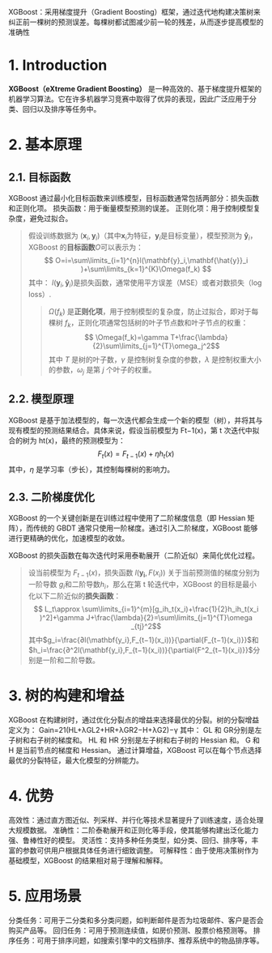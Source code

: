 XGBoost：采用梯度提升（Gradient Boosting）框架，通过迭代地构建决策树来纠正前一棵树的预测误差。每棵树都试图减少前一轮的残差，从而逐步提高模型的准确性

# 1. Introduction
**XGBoost（eXtreme Gradient Boosting）** 是一种高效的、基于梯度提升框架的机器学习算法。它在许多机器学习竞赛中取得了优异的表现，因此广泛应用于分类、回归以及排序等任务中。
# 2. 基本原理
## 2.1. 目标函数
XGBoost 通过最小化目标函数来训练模型，目标函数通常包括两部分：损失函数和正则化项。
损失函数：用于衡量模型预测的误差。
正则化项：用于控制模型复杂度，避免过拟合。

>假设训练数据为 ${(\mathbf{x}_i​,\mathbf{y}_i​)}$（其中$\mathbf{x}_i​$ 为特征，$\mathbf{y}_i​$是目标变量），模型预测为 $\mathbf{\hat{y}}_i​$ ​，XGBoost 的**目标函数**$O$可以表示为：
$$
O=i=\sum\limits_{i=1}^{n}l(\mathbf{y}_i​,\mathbf{\hat{y}}_i​)+\sum\limits_{k=1}^{K}​\Omega(f_k​)
$$
其中：
$l(\mathbf{y}_i​,\mathbf{\hat{y}}_i​)$是损失函数，通常使用平方误差（MSE）或者对数损失（log loss）.
>>$\Omega(f_k​)$ 是**正则化项**，用于控制模型的复杂度，防止过拟合，即对于每棵树 $f_k$​，正则化项通常包括树的叶子节点数和叶子节点的权重：
$$
\Omega(f_k​)=\gamma T+\frac{\lambda}{2}\sum\limits_{j=1}^{T}​\omega_j^2​
$$
其中 $T$ 是树的叶子数，$\gamma$ 是控制树复杂度的参数，$\lambda$ 是控制权重大小的参数，$​\omega_j$​ 是第 $j$ 个叶子的权重。
## 2.2. 模型原理
XGBoost 是基于加法模型的，每一次迭代都会生成一个新的模型（树），并将其与现有模型的预测结果结合。具体来说，假设当前模型为 Ft−1​(x)，第 t 次迭代中拟合的树为 ht​(x)，最终的预测模型为：
$$
F_t​(x)=F_{t−1}​(x)+\eta h_t​(x)
$$
其中，$\eta$ 是学习率（步长），其控制每棵树的影响力。
## 2.3. 二阶梯度优化
XGBoost 的一个关键创新是在训练过程中使用了二阶梯度信息（即 Hessian 矩阵），而传统的 GBDT 通常只使用一阶梯度。通过引入二阶梯度，XGBoost 能够进行更精确的优化，加速模型的收敛。

XGBoost 的损失函数在每次迭代时采用泰勒展开（二阶近似）来简化优化过程。
>设当前模型为 $F_{t−1}​(x)$，损失函数 $l(\mathbf{y_i}​,F(x_i​))$ 关于当前预测值的梯度分别为一阶导数 $g_i$​ 和二阶导数$h_i$​，那么在第 t 轮迭代中，XGBoost 的目标是最小化以下二阶近似的**损失函数**：
$$
L_t​\approx \sum\limits_{i=1}^{m}​[g_i​h_t​(x_i​)+\frac{1}{2}​h_i​h_t​(x_i​)^2]+\gamma J+\frac{\lambda}{2}=\sum\limits_{j=1}^{T}​\omega _{tj}^2​
$$
其中$g_i​=\frac{∂l(\mathbf{y_i}​,F_{t−1}​(x_i​))}{\partial{F_{t−1}​(x_i​)}}$​ 和 $h_i​=\frac{∂^2l(\mathbf{y_i}​,F_{t−1}​(x_i​))}{\partial{F^2_{t−1}​(x_i​)}}$​ 分别是一阶和二阶导数。

# 3. 树的构建和增益
XGBoost 在构建树时，通过优化分裂点的增益来选择最优的分裂。树的分裂增益定义为：
Gain=21​(HL​+λGL2​​+HR​+λGR2​​−H+λG2​)−γ
其中：
GL​ 和 GR​ 分别是左子树和右子树的梯度和。
HL​ 和 HR​ 分别是左子树和右子树的 Hessian 和。
G 和 H 是当前节点的梯度和 Hessian。
通过计算增益，XGBoost 可以在每个节点选择最优的分裂特征，最大化模型的分辨能力。
# 4. 优势
高效性：通过直方图近似、列采样、并行化等技术显著提升了训练速度，适合处理大规模数据。
准确性：二阶泰勒展开和正则化等手段，使其能够构建出泛化能力强、鲁棒性好的模型。
灵活性：支持多种任务类型，如分类、回归、排序等，丰富的参数可供用户根据具体任务进行细致调整。
可解释性：由于使用决策树作为基础模型，XGBoost 的结果相对易于理解和解释。
# 5. 应用场景
分类任务：可用于二分类和多分类问题，如判断邮件是否为垃圾邮件、客户是否会购买产品等。
回归任务：可用于预测连续值，如房价预测、股票价格预测等。
排序任务：可用于排序问题，如搜索引擎中的文档排序、推荐系统中的物品排序等。
